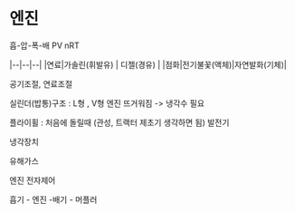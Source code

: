 # 엔진

흡-압-폭-배 PV nRT

|--|--|--|
|연료|가솔린(휘발유) | 디젤(경유) |
|점화|전기불꽃(액체)|자연발화(기체)|

공기조절, 연료조절

실린더(밥통)구조 : L형 , V형
엔진 뜨거워짐 -> 냉각수 필요


플라이휠 : 처음에 돌릴때 (관성, 트랙터 제초기 생각하면 됨)
발전기

냉각장치

유해가스


엔진 전자제어

흡기 - 엔진 -배기 - 머플러
